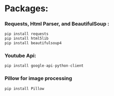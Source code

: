 # Packages:

### Requests, Html Parser, and BeautifulSoup :
```python
pip install requests
pip install html5lib
pip install beautifulsoup4
```

### Youtube Api:
```python
pip install google-api-python-client
```

### Pillow for image processing
```python
pip install Pillow
```



